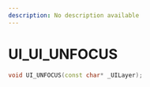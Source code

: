 ```yaml
---
description: No description available 
---
```


# UI\_UI_UNFOCUS

```cpp
void UI_UNFOCUS(const char* _UILayer);
```